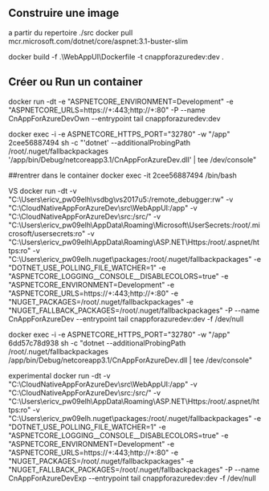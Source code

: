 ## Construire une image
a partir du repertoire ./src
docker pull mcr.microsoft.com/dotnet/core/aspnet:3.1-buster-slim

 docker build -f .\WebAppUI\Dockerfile -t cnappforazuredev:dev  .

## Créer ou Run un container
 docker run -dt -e "ASPNETCORE_ENVIRONMENT=Development" -e "ASPNETCORE_URLS=https://+:443;http://+:80" -P --name CnAppForAzureDevOwn --entrypoint tail cnappforazuredev:dev 


docker exec -i -e ASPNETCORE_HTTPS_PORT="32780" -w "/app" 2cee56887494 sh -c "'dotnet' --additionalProbingPath /root/.nuget/fallbackpackages  '/app/bin/Debug/netcoreapp3.1/CnAppForAzureDev.dll\' | tee /dev/console"

##rentrer dans le container
docker exec -it 2cee56887494 /bin/bash



VS 
docker run -dt -v "C:\Users\ericv_pw09elh\vsdbg\vs2017u5:/remote_debugger:rw" -v "C:\CloudNativeAppForAzureDev\src\WebAppUI:/app" -v "C:\CloudNativeAppForAzureDev\src:/src/" -v "C:\Users\ericv_pw09elh\AppData\Roaming\Microsoft\UserSecrets:/root/.microsoft/usersecrets:ro" -v "C:\Users\ericv_pw09elh\AppData\Roaming\ASP.NET\Https:/root/.aspnet/https:ro" -v "C:\Users\ericv_pw09elh\.nuget\packages\:/root/.nuget/fallbackpackages" -e "DOTNET_USE_POLLING_FILE_WATCHER=1" -e "ASPNETCORE_LOGGING__CONSOLE__DISABLECOLORS=true" -e "ASPNETCORE_ENVIRONMENT=Development" -e "ASPNETCORE_URLS=https://+:443;http://+:80" -e "NUGET_PACKAGES=/root/.nuget/fallbackpackages" -e "NUGET_FALLBACK_PACKAGES=/root/.nuget/fallbackpackages" -P --name CnAppForAzureDev --entrypoint tail cnappforazuredev:dev -f /dev/null 


docker exec -i -e ASPNETCORE_HTTPS_PORT="32780" -w "/app" 6dd57c78d938 sh -c "dotnet --additionalProbingPath /root/.nuget/fallbackpackages  /app/bin/Debug/netcoreapp3.1/CnAppForAzureDev.dll | tee /dev/console"





experimental
docker run -dt -v "C:\CloudNativeAppForAzureDev\src\WebAppUI:/app" -v "C:\CloudNativeAppForAzureDev\src:/src/" -v "C:\Users\ericv_pw09elh\AppData\Roaming\ASP.NET\Https:/root/.aspnet/https:ro" -v "C:\Users\ericv_pw09elh\.nuget\packages\:/root/.nuget/fallbackpackages" -e "DOTNET_USE_POLLING_FILE_WATCHER=1" -e "ASPNETCORE_LOGGING__CONSOLE__DISABLECOLORS=true" -e "ASPNETCORE_ENVIRONMENT=Development" -e "ASPNETCORE_URLS=https://+:443;http://+:80" -e "NUGET_PACKAGES=/root/.nuget/fallbackpackages" -e "NUGET_FALLBACK_PACKAGES=/root/.nuget/fallbackpackages" -P --name CnAppForAzureDevExp --entrypoint tail cnappforazuredev:dev -f /dev/null 
